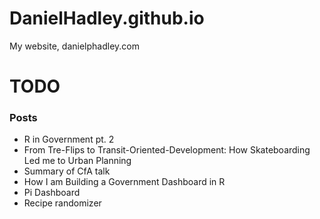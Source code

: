 DanielHadley.github.io
======================

My website, danielphadley.com

# TODO
### Posts
+ R in Government pt. 2
+ From Tre-Flips to Transit-Oriented-Development: How Skateboarding Led me to Urban Planning
+ Summary of CfA talk 
+ How I am Building a Government Dashboard in R
+ Pi Dashboard
+ Recipe randomizer 